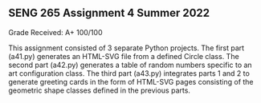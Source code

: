 ## SENG 265 Assignment 4 Summer 2022
Grade Received: A+ 100/100

This assignment consisted of 3 separate Python projects. The first part (a41.py) generates an HTML-SVG file from a defined Circle class. The second part (a42.py) generates a table of random numbers specific to an art configuration class. The third part (a43.py) integrates parts 1 and 2 to generate greeting cards in the form of HTML-SVG pages consisting of the geometric shape classes defined in the previous parts.
